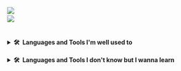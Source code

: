 <div>
    <div class="" style="display:inline-block">
        <img style="width: 350px; size: auto;" src="https://github-readme-stats.vercel.app/api?username=artking28&show_icons=true&theme=gotham&include_all_commits=true&count_private=true"/>
    </div>
    </br>
    <div class="" style="display:inline-block">
        <img src="https://github-readme-stats.vercel.app/api/top-langs/?username=artking28&layout=compact&langs_count=7&theme=gotham"/>
    </div>
</div>
</br>
</br>
<details>
    <summary><b>🛠️&nbsp;&nbsp;Languages&nbsp;and&nbsp;Tools&nbsp;I'm&nbsp;well&nbsp;used&nbsp;to</b></summary>
    <br/>
    <p align="left">
        <a href="https://www.java.com/pt-BR/" target="_blank">
            <img src="https://raw.githubusercontent.com/devicons/devicon/master/icons/java/java-original.svg"
                 alt="html5" width="40" height="40"/>
        </a>
        <a href="https://www.jetbrains.com/pt-br/idea/" target="_blank">
            <img src="https://upload.wikimedia.org/wikipedia/commons/9/9c/IntelliJ_IDEA_Icon.svg"
                 alt="html5" width="40" height="40"/>
        </a>
        <a href="https://maven.apache.org/" target="_blank">
            <img src="https://upload.wikimedia.org/wikipedia/commons/7/7e/Apache_Feather_Logo.svg"
                 alt="html5" width="40" height="40"/>
        </a>
        <a href="https://www.w3.org/html/" target="_blank">
            <img src="https://raw.githubusercontent.com/devicons/devicon/master/icons/html5/html5-original-wordmark.svg"
                 alt="html5" width="40" height="40"/>
        </a>
        <a href="https://www.w3schools.com/css/" target="_blank">
            <img src="https://raw.githubusercontent.com/devicons/devicon/master/icons/css3/css3-original-wordmark.svg"
                 alt="css3" width="40" height="40"/>
        </a>
        <a href="https://developer.mozilla.org/en-US/docs/Web/JavaScript" target="_blank">
            <img src="https://raw.githubusercontent.com/devicons/devicon/master/icons/javascript/javascript-original.svg"
                 alt="javascript" width="40" height="40"/>
        </a>
        <a href="https://code.visualstudio.com/" target="_blank">
            <img src="https://raw.githubusercontent.com/devicons/devicon/master/icons/vscode/vscode-original.svg"
                 alt="postman" width="40"
                 height="40"/>
        </a>
        <a href="https://angular.io" target="_blank">
            <img src="https://angular.io/assets/images/logos/angular/angular.svg" alt="angular" width="40"
                 height="40"/>
        </a>
        <a href="https://spring.io/projects/spring-boot" target="_blank">
            <img src="https://raw.githubusercontent.com/devicons/devicon/master/icons/spring/spring-original.svg"
                 alt="mongodb" width="40" height="40"/>
        </a>
        <a href="https://postman.com" target="_blank">
            <img src="https://www.vectorlogo.zone/logos/getpostman/getpostman-icon.svg" alt="postman" width="40"
                 height="40"/>
        </a>
        <a href="https://www.typescriptlang.org/" target="_blank">
            <img src="https://raw.githubusercontent.com/devicons/devicon/master/icons/typescript/typescript-original.svg"
                 alt="typescript" width="40" height="40"/>
        </a>
        <a href="https://git-scm.com/" target="_blank">
            <img src="https://www.vectorlogo.zone/logos/git-scm/git-scm-icon.svg" alt="git" width="40" height="40"/>
        </a>
        <a href="https://www.mysql.com/" target="_blank">
            <img src="https://raw.githubusercontent.com/devicons/devicon/master/icons/mysql/mysql-original.svg"
                 alt="mysql" width="40" height="40"/>
        </a>
        <a href="https://www.jetbrains.com/datagrip/" target="_blank">
            <img src="https://upload.wikimedia.org/wikipedia/commons/c/c9/DataGrip.svg"
                 alt="mysql" width="40" height="40"/>
        </a>
        <a href="https://hibernate.org/" target="_blank">
            <img src="https://cdn.worldvectorlogo.com/logos/hibernate.svg"
                 alt="mysql" width="40" height="40"/>
        </a>
        <a href="https://www.apple.com/br/ios/ios-15/" target="_blank">
            <img src="https://upload.wikimedia.org/wikipedia/commons/c/ca/IOS_logo.svg" alt="postman" width="40"
                 height="40"/>
        </a>
    </p>
</details>
</br>
<details>
    <summary><b>🛠️&nbsp;&nbsp;Languages&nbsp;and&nbsp;Tools&nbsp;I&nbsp;don't&nbsp;know&nbsp;but&nbsp;I&nbsp;wanna&nbsp;learn</b>
    </summary>
    <br/>
    <p align="left">
        <a href="https://elixir-lang.org/" target="_blank">
            <img src="https://raw.githubusercontent.com/devicons/devicon/master/icons/elixir/elixir-original.svg"
                 alt="html5" width="40" height="40"/>
        </a>
        <a href="https://go.dev/" target="_blank">
            <img src="https://raw.githubusercontent.com/devicons/devicon/master/icons/go/go-original.svg"
                 alt="html5" width="40" height="40"/>
        </a>
        <a href="https://developer.apple.com/swift/" target="_blank">
            <img src="https://raw.githubusercontent.com/devicons/devicon/master/icons/swift/swift-original.svg"
                 alt="mongodb" width="40" height="40"/>
        </a>
        <a href="https://www.w3schools.com/cpp/" target="_blank">
            <img src="https://raw.githubusercontent.com/devicons/devicon/master/icons/cplusplus/cplusplus-original.svg"
                 alt="cplusplus" width="40" height="40"/>
        </a>
        <a href="https://developer.android.com/kotlin/learn?hl=pt-br" target="_blank">
            <img src="https://raw.githubusercontent.com/devicons/devicon/master/icons/kotlin/kotlin-original.svg"
                 alt="mongodb" width="40" height="40"/>
        </a>
        <a href="https://www.docker.com/" target="_blank">
            <img src="https://raw.githubusercontent.com/devicons/devicon/master/icons/docker/docker-original.svg"
                 alt="docker" width="40" height="40"/>
        </a>
        <a href="https://grafana.com" target="_blank">
            <img src="https://www.vectorlogo.zone/logos/grafana/grafana-icon.svg" alt="grafana" width="40"
                 height="40"/>
        </a>
        <a href="https://kubernetes.io" target="_blank">
            <img src="https://www.vectorlogo.zone/logos/kubernetes/kubernetes-icon.svg" alt="kubernetes" width="40"
                 height="40"/>
        </a>
        <a href="https://www.mongodb.com/" target="_blank">
            <img src="https://raw.githubusercontent.com/devicons/devicon/master/icons/mongodb/mongodb-original.svg"
                 alt="mongodb" width="40" height="40"/>
        </a>
        <a href="https://reactnative.dev/" target="_blank">
            <img src="https://raw.githubusercontent.com/devicons/devicon/master/icons/react/react-original.svg"
                 alt="mongodb" width="40" height="40"/>
        </a>
        <a href="https://vuejs.org/" target="_blank">
            <img src="https://raw.githubusercontent.com/devicons/devicon/master/icons/vuejs/vuejs-original.svg"
                 alt="mongodb" width="40" height="40"/>
        </a>
        <a href="https://www.phoenixframework.org/" target="_blank">
            <img src="https://raw.githubusercontent.com/devicons/devicon/master/icons/phoenix/phoenix-original.svg"
                 alt="mongodb" width="40" height="40"/>
        </a>
    </p>
</details>
